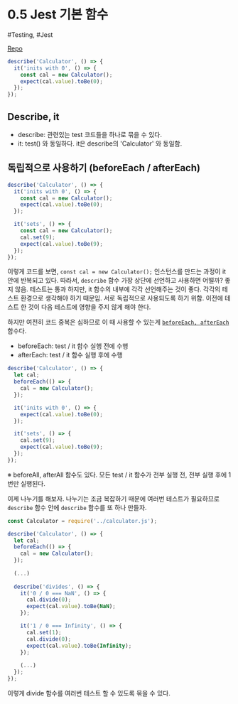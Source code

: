 # 0.5 Jest 기본 함수

#Testing, #Jest

[Repo](https://github.com/pozafly/Jest-Example)

```js
describe('Calculator', () => {
  it('inits with 0', () => {
    const cal = new Calculator();
    expect(cal.value).toBe(0);
  });
});
```

## Describe, it

- describe: 관련있는 test 코드들을 하나로 묶을 수 있다.
- it: test() 와 동일하다. it은 describe의 'Calculator' 와 동일함.

## 독립적으로 사용하기 (beforeEach / afterEach)

```js
describe('Calculator', () => {
  it('inits with 0', () => {
    const cal = new Calculator();
    expect(cal.value).toBe(0);
  });

  it('sets', () => {
    const cal = new Calculator();
    cal.set(9);
    expect(cal.value).toBe(9);
  });
});
```

이렇게 코드를 보면, `const cal = new Calculator();` 인스턴스를 만드는 과정이 it 안에 반복되고 있다. 따라서, `describe` 함수 가장 상단에 선언하고 사용하면 어떨까? 좋지 않음.
테스트는 통과 하지만, it 함수의 내부에 각각 선언해주는 것이 좋다.
각각의 테스트 환경으로 생각해야 하기 때문임. 서로 독립적으로 사용되도록 하기 위함.
이전에 테스트 한 것이 다음 테스트에 영향을 주지 않게 해야 한다.

하지만 여전히 코드 중복은 심하므로 이 때 사용할 수 있는게 [`beforeEach, afterEach`](https://jestjs.io/docs/setup-teardown#repeating-setup) 함수다.

- beforeEach: test / it 함수 실행 전에 수행
- afterEach: test / it 함수 실행 후에 수행

```js
describe('Calculator', () => {
  let cal;
  beforeEach(() => {
    cal = new Calculator();
  });

  it('inits with 0', () => {
    expect(cal.value).toBe(0);
  });

  it('sets', () => {
    cal.set(9);
    expect(cal.value).toBe(9);
  });
});
```

※ beforeAll, afterAll 함수도 있다. 모든 test / it 함수가 전부 실행 전, 전부 실행 후에 1번만 실행된다.

이제 나누기를 해보자. 나누기는 조금 복잡하기 때문에 여러번 테스트가 필요하므로 `describe` 함수 안에 `describe` 함수를 또 하나 만들자.

```js
const Calculator = require('../calculator.js');

describe('Calculator', () => {
  let cal;
  beforeEach(() => {
    cal = new Calculator();
  });
  
  (...)
  
  describe('divides', () => {
    it('0 / 0 === NaN', () => {
      cal.divide(0);
      expect(cal.value).toBe(NaN);
    });

    it('1 / 0 === Infinity', () => {
      cal.set(1);
      cal.divide(0);
      expect(cal.value).toBe(Infinity);
    });
    
    (...)
  });
});
```

이렇게 divide 함수를 여러번 테스트 할 수 있도록 묶을 수 있다.
